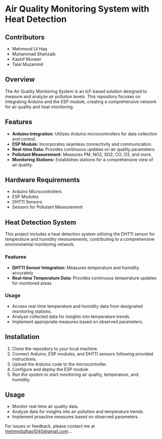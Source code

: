 # Air Quality Monitoring System with Heat Detection

## Contributors

- Mehmood Ul Haq
- Muhammad Shahzaib
- Kashif Muneer
- Talal Muzammil

## Overview

The Air Quality Monitoring System is an IoT-based solution designed to measure and analyze air pollution levels. This repository focuses on integrating Arduino and the ESP module, creating a comprehensive network for air quality and heat monitoring.

## Features

- **Arduino Integration:** Utilizes Arduino microcontrollers for data collection and control.
- **ESP Module:** Incorporates seamless connectivity and communication.
- **Real-time Data:** Provides continuous updates on air quality parameters.
- **Pollutant Measurement:** Measures PM, NO2, SO2, CO, O3, and more.
- **Monitoring Stations:** Establishes stations for a comprehensive view of air quality.

## Hardware Requirements

- Arduino Microcontrollers
- ESP Modules
- DHT11 Sensors
- Sensors for Pollutant Measurement

## Heat Detection System

This project includes a heat detection system utilizing the DHT11 sensor for temperature and humidity measurements, contributing to a comprehensive environmental monitoring network.

### Features

- **DHT11 Sensor Integration:** Measures temperature and humidity accurately
- **Real-time Temperature Data:** Provides continuous temperature updates for monitored areas

### Usage

- Access real-time temperature and humidity data from designated monitoring stations.
- Analyze collected data for insights into temperature trends.
- Implement appropriate measures based on observed parameters.

## Installation

1. Clone the repository to your local machine.
2. Connect Arduino, ESP modules, and DHT11 sensors following provided instructions.
3. Upload the Arduino code to the microcontroller.
4. Configure and deploy the ESP module.
5. Run the system to start monitoring air quality, temperature, and humidity.

## Usage

- Monitor real-time air quality data.
- Analyze data for insights into air pollution and temperature trends.
- Implement proactive measures based on observed parameters.


For issues or feedback, please contact me at mehmodulhaq1040@gmail.com...




